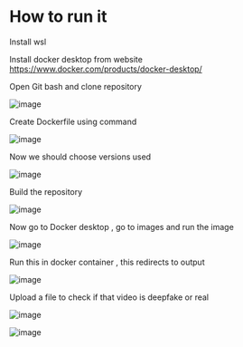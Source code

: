 # How to run it

Install wsl

Install docker desktop from website https://www.docker.com/products/docker-desktop/

Open Git bash and clone repository 

![image](https://github.com/user-attachments/assets/63d2810e-45bb-415b-8ec3-046209be1d7c)

Create Dockerfile using command

![image](https://github.com/user-attachments/assets/1a7985e9-f2de-4aed-99fb-579c278bdfc6)

Now we should choose versions used

![image](https://github.com/user-attachments/assets/9debc5bd-27fb-47f0-a60d-716100e4cb26)

Build the repository

![image](https://github.com/user-attachments/assets/2d5d3bab-868a-4c29-bd87-730a748bac2e)

Now go to Docker desktop , go to images and run the image

![image](https://github.com/user-attachments/assets/86f48868-b5b2-42a1-a62d-f339429ba8ae)

Run this in docker container , this redirects to output 

![image](https://github.com/user-attachments/assets/abbfb7bb-1653-4e3d-a82c-12e46affb6c6)

Upload a file to check if that video is deepfake or real

![image](https://github.com/user-attachments/assets/2244b872-cb9b-4108-8582-3e82e580fcc8)

![image](https://github.com/user-attachments/assets/41261896-9f81-448e-a62a-feaa799eb867)


